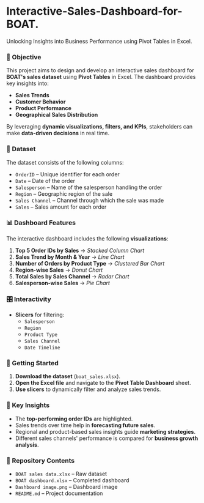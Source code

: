 # Interactive-Sales-Dashboard-for-BOAT.
Unlocking Insights into Business Performance using Pivot Tables in Excel.

### 📌 Objective  
This project aims to design and develop an interactive sales dashboard for **BOAT's sales dataset** using **Pivot Tables** in Excel. The dashboard provides key insights into:  
- **Sales Trends**  
- **Customer Behavior**  
- **Product Performance**  
- **Geographical Sales Distribution**  

By leveraging **dynamic visualizations, filters, and KPIs**, stakeholders can make **data-driven decisions** in real time.  

### 📂 Dataset  
The dataset consists of the following columns:  
- `OrderID` – Unique identifier for each order  
- `Date` – Date of the order  
- `Salesperson` – Name of the salesperson handling the order  
- `Region` – Geographic region of the sale  
- `Sales Channel` – Channel through which the sale was made  
- `Sales` – Sales amount for each order  

### 📊 Dashboard Features  
The interactive dashboard includes the following **visualizations**:  
1. **Top 5 Order IDs by Sales** → *Stacked Column Chart*  
2. **Sales Trend by Month & Year** → *Line Chart*  
3. **Number of Orders by Product Type** → *Clustered Bar Chart*  
4. **Region-wise Sales** → *Donut Chart*  
5. **Total Sales by Sales Channel** → *Radar Chart*  
6. **Salesperson-wise Sales** → *Pie Chart*  

### 🎛️ Interactivity  
- **Slicers** for filtering:  
  - `Salesperson`  
  - `Region`  
  - `Product Type`  
  - `Sales Channel`  
  - `Date Timeline`  

### 🚀 Getting Started  
1. **Download the dataset** (`boat_sales.xlsx`).  
2. **Open the Excel file** and navigate to the **Pivot Table Dashboard** sheet.  
3. **Use slicers** to dynamically filter and analyze sales trends.  

### 📌 Key Insights  
- The **top-performing order IDs** are highlighted.  
- Sales trends over time help in **forecasting future sales**.  
- Regional and product-based sales insights guide **marketing strategies**.  
- Different sales channels' performance is compared for **business growth analysis**.  

### 📎 Repository Contents  
- `BOAT sales data.xlsx` – Raw dataset  
- `BOAT dashboard.xlsx` – Completed dashboard
- `Dashboard image.png` – Dashboard image 
- `README.md` – Project documentation 

